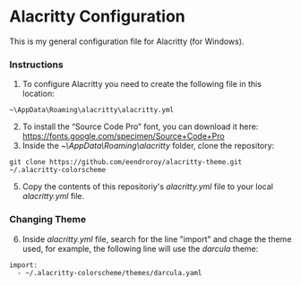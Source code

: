 # Alacritty Configuration

This is my general configuration file for Alacritty (for Windows). 

### Instructions

1. To configure Alacritty you need to create the following file in this location:

```
~\AppData\Roaming\alacritty\alacritty.yml
```

2. To install the “Source Code Pro” font, you can download it here: https://fonts.google.com/specimen/Source+Code+Pro 
3. Inside the *~\AppData\Roaming\alacritty* folder, clone the repository: 

```
git clone https://github.com/eendroroy/alacritty-theme.git ~/.alacritty-colorscheme
```

5. Copy the contents of this repositoriy's *alacritty.yml* file to your local *alacritty.yml* file.

### Changing Theme

6. Inside *alacritty.yml* file, search for the line "import" and chage the theme used, for example, the following line will use the *darcula* theme:

```
import:
  - ~/.alacritty-colorscheme/themes/darcula.yaml
```

